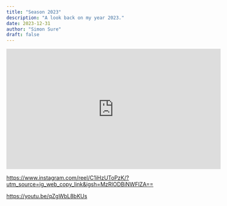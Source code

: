 ```yaml
---
title: "Season 2023"
description: "A look back on my year 2023."
date: 2023-12-31
author: "Simon Sure"
draft: false
---
```


<iframe width="560" height="315" src="https://www.youtube.com/embed/qZgWbL8bKUs?si=C0rR6hJyTJqOn1rn" title="YouTube video player" frameborder="0" allow="accelerometer; autoplay; clipboard-write; encrypted-media; gyroscope; picture-in-picture; web-share" referrerpolicy="strict-origin-when-cross-origin" allowfullscreen></iframe>

https://www.instagram.com/reel/C1iHzUToPzK/?utm_source=ig_web_copy_link&igsh=MzRlODBiNWFlZA==

https://youtu.be/qZgWbL8bKUs
